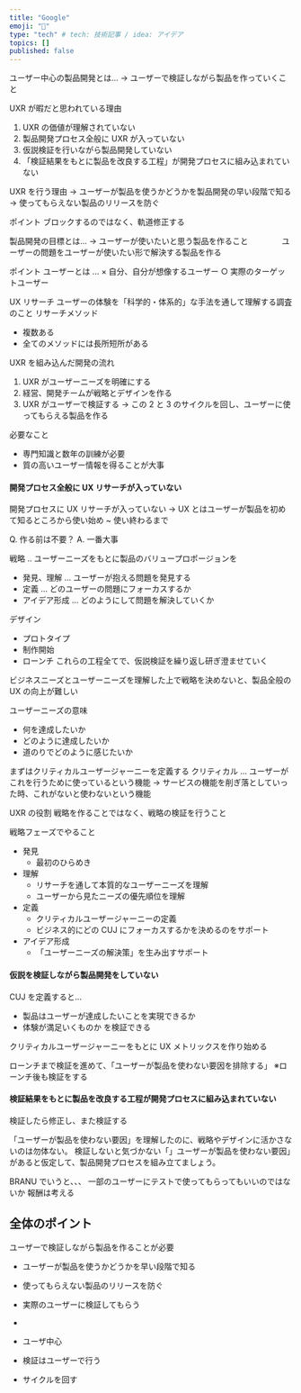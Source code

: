 ```yaml
---
title: "Google"
emoji: "📑"
type: "tech" # tech: 技術記事 / idea: アイデア
topics: []
published: false
---
```


ユーザー中心の製品開発とは...
→ ユーザーで検証しながら製品を作っていくこと

UXR が暇だと思われている理由

1. UXR の価値が理解されていない
2. 製品開発プロセス全般に UXR が入っていない
3. 仮説検証を行いながら製品開発していない
4. 「検証結果をもとに製品を改良する工程」が開発プロセスに組み込まれていない

UXR を行う理由
→ ユーザーが製品を使うかどうかを製品開発の早い段階で知る
→ 使ってもらえない製品のリリースを防ぐ

ポイント
ブロックするのではなく、軌道修正する

製品開発の目標とは...
→ ユーザーが使いたいと思う製品を作ること
　　　　ユーザーの問題をユーザーが使いたい形で解決する製品を作る

ポイント
ユーザーとは ...
× 自分、自分が想像するユーザー
○ 実際のターゲットユーザー

UX リサーチ
ユーザーの体験を「科学的・体系的」な手法を通して理解する調査のこと
リサーチメソッド

- 複数ある
- 全てのメソッドには長所短所がある

UXR を組み込んだ開発の流れ

1. UXR がユーザーニーズを明確にする
2. 経営、開発チームが戦略とデザインを作る
3. UXR がユーザーで検証する
   → この 2 と 3 のサイクルを回し、ユーザーに使ってもらえる製品を作る

必要なこと

- 専門知識と数年の訓練が必要
- 質の高いユーザー情報を得ることが大事

#### 開発プロセス全般に UX リサーチが入っていない

開発プロセスに UX リサーチが入っていない
→ UX とはユーザーが製品を初めて知るところから使い始め ~ 使い終わるまで

Q. 作る前は不要？
A. 一番大事

戦略 .. ユーザーニーズをもとに製品のバリュープロポージョンを

- 発見、理解 ... ユーザーが抱える問題を発見する
- 定義 ... どのユーザーの問題にフォーカスするか
- アイデア形成 ... どのようにして問題を解決していくか

デザイン

- プロトタイプ
- 制作開始
- ローンチ
  これらの工程全てで、仮説検証を繰り返し研ぎ澄ませていく

ビジネスニーズとユーザーニーズを理解した上で戦略を決めないと、製品全般の UX の向上が難しい

ユーザーニーズの意味

- 何を達成したいか
- どのように達成したいか
- 道のりでどのように感じたいか

まずはクリティカルユーザージャーニーを定義する
クリティカル ... ユーザーがこれを行うために使っているという機能
→ サービスの機能を削ぎ落としていった時、これがないと使わないという機能

UXR の役割
戦略を作ることではなく、戦略の検証を行うこと

戦略フェーズでやること

- 発見
  - 最初のひらめき
- 理解
  - リサーチを通して本質的なユーザーニーズを理解
  - ユーザーから見たニーズの優先順位を理解
- 定義
  - クリティカルユーザージャーニーの定義
  - ビジネス的にどの CUJ にフォーカスするかを決めるのをサポート
- アイデア形成
  - 「ユーザーニーズの解決策」を生み出すサポート

#### 仮説を検証しながら製品開発をしていない

CUJ を定義すると...

- 製品はユーザーが達成したいことを実現できるか
- 体験が満足いくものか
  を検証できる

クリティカルユーザージャーニーをもとに UX メトリックスを作り始める

ローンチまで検証を進めて、「ユーザーが製品を使わない要因を排除する」
※ローンチ後も検証をする

#### 検証結果をもとに製品を改良する工程が開発プロセスに組み込まれていない

検証したら修正し、また検証する

「ユーザーが製品を使わない要因」を理解したのに、戦略やデザインに活かさないのは勿体ない。
検証しないと気づかない「」ユーザーが製品を使わない要因」があると仮定して、製品開発プロセスを組み立てましょう。

BRANU でいうと、、、
一部のユーザーにテストで使ってもらってもいいのではないか
報酬は考える

## 全体のポイント

ユーザーで検証しながら製品を作ることが必要

- ユーザーが製品を使うかどうかを早い段階で知る
- 使ってもらえない製品のリリースを防ぐ
- 実際のユーザーに検証してもらう
-

- ユーザ中心
- 検証はユーザーで行う
- サイクルを回す
